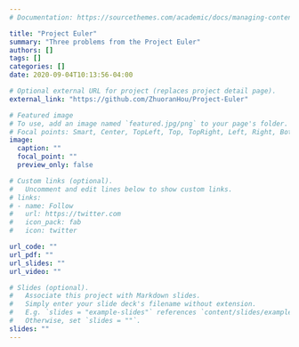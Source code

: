 ```yaml
---
# Documentation: https://sourcethemes.com/academic/docs/managing-content/

title: "Project Euler"
summary: "Three problems from the Project Euler"
authors: []
tags: []
categories: []
date: 2020-09-04T10:13:56-04:00

# Optional external URL for project (replaces project detail page).
external_link: "https://github.com/ZhuoranHou/Project-Euler"

# Featured image
# To use, add an image named `featured.jpg/png` to your page's folder.
# Focal points: Smart, Center, TopLeft, Top, TopRight, Left, Right, BottomLeft, Bottom, BottomRight.
image:
  caption: ""
  focal_point: ""
  preview_only: false

# Custom links (optional).
#   Uncomment and edit lines below to show custom links.
# links:
# - name: Follow
#   url: https://twitter.com
#   icon_pack: fab
#   icon: twitter

url_code: ""
url_pdf: ""
url_slides: ""
url_video: ""

# Slides (optional).
#   Associate this project with Markdown slides.
#   Simply enter your slide deck's filename without extension.
#   E.g. `slides = "example-slides"` references `content/slides/example-slides.md`.
#   Otherwise, set `slides = ""`.
slides: ""
---
```

